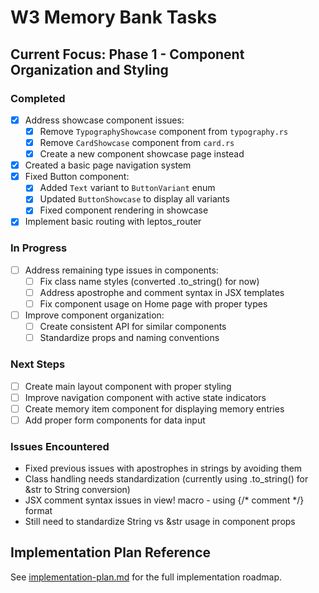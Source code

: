 # W3 Memory Bank Tasks

## Current Focus: Phase 1 - Component Organization and Styling

### Completed

- [x] Address showcase component issues:
  - [x] Remove `TypographyShowcase` component from `typography.rs`
  - [x] Remove `CardShowcase` component from `card.rs`
  - [x] Create a new component showcase page instead
- [x] Created a basic page navigation system
- [x] Fixed Button component:
  - [x] Added `Text` variant to `ButtonVariant` enum
  - [x] Updated `ButtonShowcase` to display all variants
  - [x] Fixed component rendering in showcase
- [x] Implement basic routing with leptos_router

### In Progress

- [ ] Address remaining type issues in components:
  - [ ] Fix class name styles (converted .to_string() for now)
  - [ ] Address apostrophe and comment syntax in JSX templates
  - [ ] Fix component usage on Home page with proper types
- [ ] Improve component organization:
  - [ ] Create consistent API for similar components
  - [ ] Standardize props and naming conventions

### Next Steps
- [ ] Create main layout component with proper styling
- [ ] Improve navigation component with active state indicators
- [ ] Create memory item component for displaying memory entries
- [ ] Add proper form components for data input

### Issues Encountered
- Fixed previous issues with apostrophes in strings by avoiding them
- Class handling needs standardization (currently using .to_string() for &str to String conversion)
- JSX comment syntax issues in view! macro - using {/* comment */} format
- Still need to standardize String vs &str usage in component props

## Implementation Plan Reference
See [implementation-plan.md](implementation-plan.md) for the full implementation roadmap. 